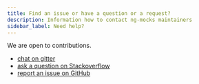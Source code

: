 ```yaml
---
title: Find an issue or have a question or a request?
description: Information how to contact ng-mocks maintainers
sidebar_label: Need help?
---
```


We are open to contributions.

- [chat on gitter](https://gitter.im/ng-mocks/community)
- [ask a question on Stackoverflow](https://stackoverflow.com/questions/ask?tags=ng-mocks%20angular%20testing%20mocking)
- [report an issue on GitHub](https://github.com/ike18t/ng-mocks/issues/new)
